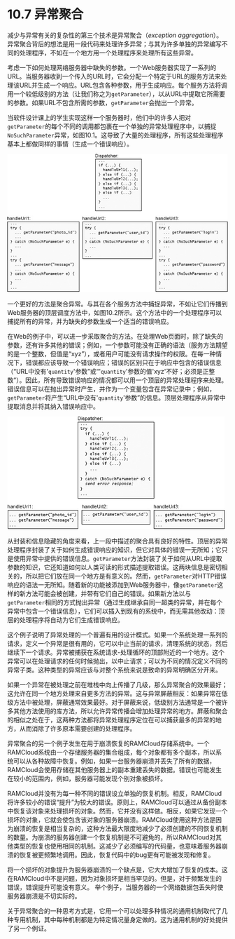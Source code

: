# 10.7 异常聚合

减少与异常有关的复杂性的第三个技术是异常聚合（_exception aggregation_）。异常聚合背后的想法是用一段代码来处理许多异常；与其为许多单独的异常编写不同的处理程序，不如在一个地方用一个处理程序来处理所有这些异常。

考虑一下如何处理网络服务器中缺失的参数。一个Web服务器实现了一系列的URL。当服务器收到一个传入的URL时，它会分配一个特定于URL的服务方法来处理该URL并生成一个响应。URL包含各种参数，用于生成响应。每个服务方法将调用一个较低级别的方法（让我们称之为`getParameter`），以从URL中提取它所需要的参数。如果URL不包含所需的参数，`getParameter`会抛出一个异常。

当软件设计课上的学生实现这样一个服务器时，他们中的许多人把对`getParameter`的每个不同的调用都包裹在一个单独的异常处理程序中，以捕捉`NoSuchParameter`异常，如图10.1。这导致了大量的处理程序，所有这些处理程序基本上都做同样的事情（生成一个错误响应）。

![图10.1: 最顶部的代码分配给Web服务器中的几个方法之一，每个方法处理一个特定的URL。这些方法中的每一个（底部）都使用来自传入的HTTP请求的参数。在这个图中，对getParameter的每次调用都有一个单独的异常处理程序；这导致了代码的重复。](../.gitbook/assets/image.png)

一个更好的方法是聚合异常。与其在各个服务方法中捕捉异常，不如让它们传播到Web服务器的顶层调度方法中，如图10.2所示。这个方法中的一个处理程序可以捕捉所有的异常，并为缺失的参数生成一个适当的错误响应。

在Web的例子中，可以进一步采取聚合的方法。在处理Web页面时，除了缺失的参数，还有许多其他的错误；例如，一个参数可能没有正确的语法（服务方法期望的是一个整数，但值是“xyz”），或者用户可能没有请求操作的权限。在每一种情况下，错误都应该导致一个错误响应；错误的区别只在于响应中包含的错误信息（“URL中没有'`quantity`'参数”或“'`quantity`'参数的值'xyz'不好；必须是正整数”）。因此，所有导致错误响应的情况都可以用一个顶层的异常处理程序来处理。错误信息可以在抛出异常时产生，并作为一个变量包含在异常记录中；例如，`getParameter`将产生“URL中没有'`quantity`'参数”的信息。顶层处理程序从异常中提取消息并将其纳入错误响应中。

![图10.2：这段代码在功能上等同于图10.1，但异常处理被聚合了：调度器中的一个异常处理程序从所有的URL特定方法中捕获了所有的NoSuchParameter异常。](<../.gitbook/assets/image (2).png>)

从封装和信息隐藏的角度来看，上一段中描述的聚合具有良好的特性。顶层的异常处理程序封装了关于如何生成错误响应的知识，但它对具体的错误一无所知；它只是使用异常中提供的错误信息。`getParameter`方法封装了关于如何从URL中提取参数的知识，它还知道如何以人类可读的形式描述提取错误。这两块信息是密切相关的，所以把它们放在同一个地方是有意义的。然而，`getParameter`对HTTP错误响应的语法一无所知。随着新的功能被添加到Web服务器中，像`getParameter`这样的新方法可能会被创建，并带有它们自己的错误。如果新方法以与`getParameter`相同的方式抛出异常（通过生成继承自同一超类的异常，并在每个异常中包含一个错误信息），它们可以插入到现有的系统中，而无需其他改动：顶层的处理程序将自动为它们生成错误响应。

这个例子说明了异常处理的一个普遍有用的设计模式。如果一个系统处理一系列的请求，定义一个异常是很有用的，它可以中止当前的请求，清理系统的状态，然后继续下一个请求。异常被捕获在系统请求-处理循环的顶部附近的一个地方。这个异常可以在处理请求的任何时候抛出，以中止请求；可以为不同的情况定义不同的异常子类。这种类型的异常应该与对整个系统来说是致命的异常明确区分开来。

如果一个异常在被处理之前在堆栈中向上传播了几级，那么异常聚合的效果最好；这允许在同一个地方处理来自更多方法的异常。这与异常屏蔽相反：如果异常在低级方法中被处理，屏蔽通常效果最好。对于屏蔽来说，低级别方法通常是一个被许多其他方法使用的库方法，所以允许异常传播会增加处理异常的地方。屏蔽和聚合的相似之处在于，这两种方法都将异常处理程序定位在可以捕获最多的异常的地方，从而消除了许多原本需要创建的处理程序。

异常聚合的另一个例子发生在用于崩溃恢复的RAMCloud存储系统中。一个RAMCloud系统由一个存储服务器的集合组成，每个对象都有多个副本，所以系统可以从各种故障中恢复。例如，如果一台服务器崩溃并丢失了所有的数据，RAMCloud会使用存储在其他服务器上的副本重建丢失的数据。错误也可能发生在较小的范围内，例如，服务器可能发现个别对象被损坏。

RAMCloud并没有为每一种不同的错误设立单独的恢复机制。相反，RAMCloud将许多较小的错误“提升”为较大的错误。原则上，RAMCloud可以通过从备份副本中恢复该对象来处理损坏的对象。然而，它并没有这样做。相反，如果它发现一个损坏的对象，它就会使包含该对象的服务器崩溃。RAMCloud使用这种方法是因为崩溃的恢复是相当复杂的，这种方法最大限度地减少了必须创建的不同恢复机制的数量。为崩溃的服务器创建一个恢复机制是不可避免的，所以RAMCloud对其他类型的恢复也使用相同的机制。这减少了必须编写的代码量，也意味着服务器崩溃的恢复被更频繁地调用。因此，恢复代码中的bug更有可能被发现和修复。

将一个损坏的对象提升为服务器崩溃的一个缺点是，它大大增加了恢复的成本。这在RAMCloud中不是问题，因为对象损坏是相当罕见的。但是，对于频繁发生的错误，错误提升可能没有意义。 举个例子，当服务器的一个网络数据包丢失时使服务器崩溃是不切实际的。

关于异常聚合的一种思考方式是，它用一个可以处理多种情况的通用机制取代了几种专用机制，其中每种机制都是为特定情况量身定做的。这为通用机制的好处提供了另一个例证。
